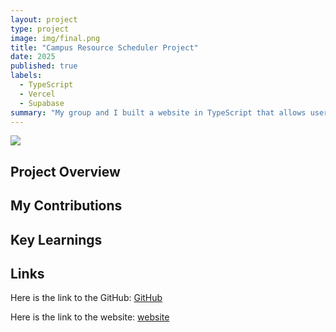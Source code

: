 ```yaml
---
layout: project
type: project
image: img/final.png
title: "Campus Resource Scheduler Project"
date: 2025
published: true
labels:
  - TypeScript
  - Vercel
  - Supabase
summary: "My group and I built a website in TypeScript that allows users to borrow and return school resources, using Vercel for deployment and Supabase as the database."
---
```


<img class="img-fluid" src="../img/finalfinal.png">

## Project Overview



## My Contributions



## Key Learnings



## Links

Here is the link to the GitHub: [GitHub](https://github.com/campus-resource-scheduler-project)

Here is the link to the website: [website](https://campus-resource-scheduler-project.vercel.app/)
